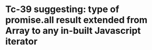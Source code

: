 # Tc-39 suggesting: type of promise.all result extended from Array to any in-built Javascript iterator
